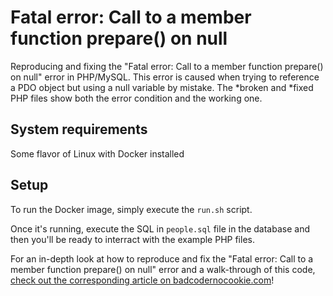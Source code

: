# Fatal error: Call to a member function prepare() on null

Reproducing and fixing the "Fatal error: Call to a member function prepare() on null" error in PHP/MySQL. This error
is caused when trying to reference a PDO object but using a null variable by mistake. The \*broken and \*fixed PHP files
show both the error condition and the working one.

## System requirements

Some flavor of Linux with Docker installed

## Setup

To run the Docker image, simply execute the `run.sh` script.

Once it's running, execute the SQL in `people.sql` file in the database and then you'll be ready to interract with the
example PHP files.

For an in-depth look at how to reproduce and fix the "Fatal error: Call to a member function prepare() on null"
error and a walk-through of this code,
[check out the corresponding article on badcodernocookie.com](https://badcodernocookie.com/fatal-error-call-to-a-member-function-prepare-on-null/)!
